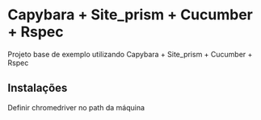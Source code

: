 # Capybara + Site_prism + Cucumber + Rspec
Projeto base de exemplo utilizando Capybara + Site_prism + Cucumber + Rspec






## Instalações

Definir chromedriver no path da máquina